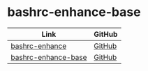 

# bashrc-enhance-base

| Link | GitHub |
| ---- | ------ |
| [bashrc-enhance](https://samwhelp.github.io/bashrc-enhance/) | [GitHub](https://github.com/samwhelp/bashrc-enhance) |
| [bashrc-enhance-base](https://samwhelp.github.io/bashrc-enhance-base/) | [GitHub](https://github.com/samwhelp/bashrc-enhance-base) |
